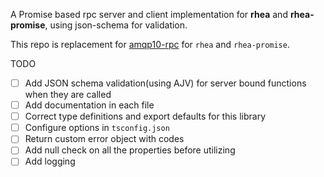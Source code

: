 A Promise based rpc server and client implementation for **rhea** and **rhea-promise**, using json-schema for validation.

This repo is replacement for [amqp10-rpc](https://github.com/mbroadst/amqp10-rpc.git) for `rhea` and `rhea-promise`. 


TODO
- [ ] Add JSON schema validation(using AJV) for server bound functions when they are called
- [ ] Add documentation in each file
- [ ] Correct type definitions and export defaults for this library
- [ ] Configure options in `tsconfig.json`
- [ ] Return custom error object with codes
- [ ] Add null check on all the properties before utilizing
- [ ] Add logging
